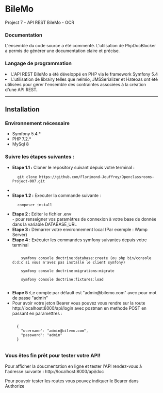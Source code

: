 # BileMo
Project 7 - API REST BileMo - OCR

<h3>Documentation</h3>
<p>L'ensemble du code source a été commenté. L'utilsation de PhpDocBlocker a permis de générer une documentation claire et précise.</p>
<h3>Langage de programmation</h3>

<li>L'API REST BileMo a été développé en PHP via le framework Symfony 5.4</li>
<li>L'utilisation de librairy telles que nelmio, JMSSerializer et Hateoas ont été utilisées pour gérer l'ensemble des contraintes associées à la création d'une API REST.

<hr>
<h2>Installation</h2>
<h3>Environnement nécessaire</h3>
<ul>
  <li>Symfony 5.4.*</li>
  <li>PHP 7.2.*</li>
  <li>MySql 8</li>
</ul>
<h3>Suivre les étapes suivantes :</h3>
<ul>
  <li><b>Etape 1.1 :</b> Cloner le repository suivant depuis votre terminal :</li>
  <pre>
  <code>git clone https://github.com/Florimond-Jouffroy/Openclassrooms-Project-007.git</code></pre>
  <li>
   <li><b>Etape 1.2 :</b> Executer la commande suivante :</li>
  <pre>
  <code>composer install</code></pre>
  <li><b>Etape 2 :</b> Editer le fichier .env </li>
    - pour renseigner vos paramètres de connexion à votre base de donnée dans la variable DATABASE_URL
  <li><b>Etape 3 :</b> Démarrer votre environnement local (Par exemple : Wamp Server)</li>
  <li><b>Etape 4 :</b> Exécuter les commandes symfony suivantes depuis votre terminal</li>
  <pre><code>
    symfony console doctrine:database:create (ou php bin/console d:d:c si vous n'avez pas installé le client symfony)<br/>
    symfony console doctrine:migrations:migrate<br/>
    symfony console doctrine:fixtures:load
  </code></pre>


  <li><b>Etape 5 :</b>Le compte par défault est "admin@bilemo.com" avec pour mot de passe "admin"
  </li>
  <li>Pour avoir votre jeton Bearer  vous pouvez vous rendre sur la route http://localhost:8000/api/login avec postman en methode POST en passant en paramettres :</li>
  <pre><code>
  {
    "username": "admin@bilemo.com",
    "password": "admin"
  }
  </code></pre>

</pre>
</ul>

<h3>Vous êtes fin prêt pour tester votre API!</h3>
<p>Pour afficher la doucmentation en ligne et tester l'API rendez-vous à l'adresse suivante : http://localhost:8000/api/doc <em></em></p>
<p>Pour pouvoir tester les routes vous pouvez indiquer le Bearer dans Authorize</p>
